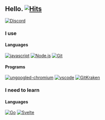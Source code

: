 ## Hello. [![Hits](https://hits.seeyoufarm.com/api/count/incr/badge.svg?url=https%3A%2F%2Fgithub.com%2FKeepSOBP&count_bg=%2379C83D&title_bg=%23555555&icon=&icon_color=%23E7E7E7&title=hits&edge_flat=true)](https://hits.seeyoufarm.com)

[![Discord](https://discord.c99.nl/widget/theme-2/548821619661864962.png)](http://discord.com/users/548821619661864962)

### I use

#### Languages
[![javascript](https://img.shields.io/badge/Javascript-F7DF1E?style=for-the-badge&logo=Javascript&logoColor=black)](https://www.javascript.com)
[![Node.js](https://img.shields.io/badge/Node.js-339933?style=for-the-badge&logo=node.js&logoColor=white)](https://nodejs.org)
[![Git](https://img.shields.io/badge/-Git-F05032?style=for-the-badge&logo=Git&logoColor=fff)](https://git-scm.com)

#### Programs
[![ungoogled-chromium](https://img.shields.io/badge/Ungoogled%20Chromium-4285F4?style=for-the-badge&logo=Google-Chrome&logoColor=white)](https://ungoogled-software.github.io)
[![vscode](https://img.shields.io/badge/Visual%20Studio%20Code-007ACC?style=for-the-badge&logo=Visual-Studio-Code&logoColor=white)](https://code.visualstudio.com)
[![GitKraken](https://img.shields.io/badge/GitKraken-179287?style=for-the-badge&logo=GitKraken&logoColor=white)](https://gitkraken.com)

### I need to learn

#### Languages
[![Go](https://img.shields.io/badge/Go-00ADD8?style=for-the-badge&logo=Go&logoColor=white)](https://golang.org)
[![Svelte](https://img.shields.io/badge/Svelte-FF3E00?style=for-the-badge&logo=svelte&logoColor=white)](https://svelte.dev)
